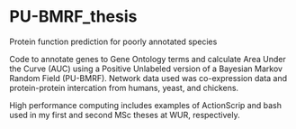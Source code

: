 # PU-BMRF_thesis
Protein function prediction for poorly annotated species

Code to annotate genes to Gene Ontology terms and calculate Area Under the Curve (AUC) using a Positive Unlabeled version of a Bayesian Markov Random Field (PU-BMRF). Network data used was co-expression data and protein-protein intercation from humans, yeast, and chickens.

High performance computing includes examples of ActionScrip and bash used in my first and second MSc theses at WUR, respectively. 
 

